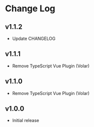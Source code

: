 # Change Log

## v1.1.2

- Update CHANGELOG

## v1.1.1

- Remove TypeScript Vue Plugin (Volar)

## v1.1.0

- Remove TypeScript Vue Plugin (Volar)

## v1.0.0

- Initial release
